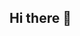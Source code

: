 ## Hi there 👋

<!--
**lauren-ihara/lauren-ihara** is a ✨ _special_ ✨ repository because its `README.md` (this file) appears on your GitHub profile.

Here are some ideas to get you started:

- 🔭 I’m currently working on ...
- 🌱 I’m currently learning about Artificial Intelligence and Machine Learning through CalTech's AI/ML bootcamp. 
- 👯 I’m looking to collaborate on projects that apply machine learning algorithms.
- 🤔 I’m looking for help with ...
- 💬 Ask me about anything related to user research, digital media, 
- 📫 How to reach me: ...
- 😄 Pronouns: ...
- ⚡ Fun fact: ...
-->
